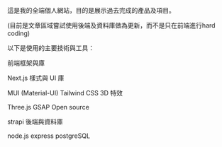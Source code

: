 這是我的全端個人網站，目的是展示過去完成的產品及項目。

(目前是文章區域嘗試使用後端及資料庫做為更新，而不是只在前端進行hard coding)



以下是使用的主要技術與工具：

 前端框架與庫

Next.js
 樣式與 UI 庫

MUI (Material-UI)
Tailwind CSS
3D 特效

Three.js
GSAP
Open source

strapi
後端與資料庫

node.js
express
postgreSQL
